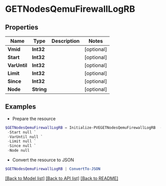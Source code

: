 # GETNodesQemuFirewallLogRB
## Properties

Name | Type | Description | Notes
------------ | ------------- | ------------- | -------------
**Vmid** | **Int32** |  | [optional] 
**Start** | **Int32** |  | [optional] 
**VarUntil** | **Int32** |  | [optional] 
**Limit** | **Int32** |  | [optional] 
**Since** | **Int32** |  | [optional] 
**Node** | **String** |  | [optional] 

## Examples

- Prepare the resource
```powershell
$GETNodesQemuFirewallLogRB = Initialize-PVEGETNodesQemuFirewallLogRB  -Vmid null `
 -Start null `
 -VarUntil null `
 -Limit null `
 -Since null `
 -Node null
```

- Convert the resource to JSON
```powershell
$GETNodesQemuFirewallLogRB | ConvertTo-JSON
```

[[Back to Model list]](../README.md#documentation-for-models) [[Back to API list]](../README.md#documentation-for-api-endpoints) [[Back to README]](../README.md)

